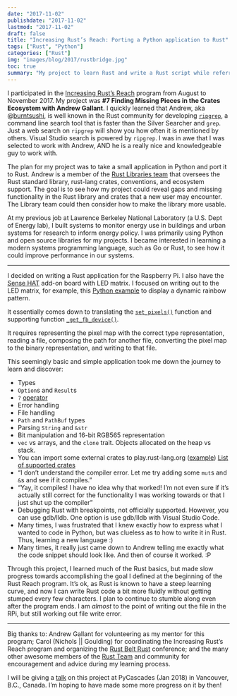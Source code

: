 ```yaml
---
date: "2017-11-02"
publishdate: "2017-11-02"
lastmod: "2017-11-02"
draft: false
title: "Increasing Rust’s Reach: Porting a Python application to Rust"
tags: ["Rust", "Python"]
categories: ["Rust"]
img: "images/blog/2017/rustbridge.jpg"
toc: true
summary: "My project to learn Rust and write a Rust script while referring to a Python library."
---
```


I participated in the [Increasing Rust’s Reach](https://blog.rust-lang.org/2017/06/27/Increasing-Rusts-Reach.html) program from August to November 2017. My project was **#7 Finding Missing Pieces in the Crates Ecosystem with Andrew Gallant**. I quickly learned that Andrew, aka @[burntsushi](https://github.com/BurntSushi), is well known in the Rust community for developing [`ripgrep`](https://blog.burntsushi.net/ripgrep/), a command line search tool that is faster than the Silver Searcher and `grep`. Just a web search on `ripgrep` will show you how often it is mentioned by others. Visual Studio search is powered by `ripgrep`. I was in awe that I was selected to work with Andrew, AND he is a really nice and knowledgeable guy to work with.

The plan for my project was to take a small application in Python and port it to Rust. Andrew is a member of the [Rust Libraries team](https://www.rust-lang.org/en-US/team.html) that oversees the Rust standard library, rust-lang crates, conventions, and ecosystem support. The goal is to see how my project could reveal gaps and missing functionality in the Rust library and crates that a new user may encounter. The Library team could then consider how to make the library more usable.

At my previous job at Lawrence Berkeley National Laboratory (a U.S. Dept of Energy lab), I built systems to monitor energy use in buildings and urban systems for research to inform energy policy. I was primarily using Python and open source libraries for my projects. I became interested in learning a modern systems programming language, such as Go or Rust, to see how it could improve performance in our systems.

---

I decided on writing a Rust application for the Raspberry Pi. I also have the [Sense HAT](https://www.raspberrypi.org/products/sense-hat/) add-on board with LED matrix. I focused on writing out to the LED matrix, for example, this [Python example](https://github.com/RPi-Distro/python-sense-hat/blob/master/examples/rainbow.py) to display a dynamic rainbow pattern.

It essentially comes down to translating the [`set_pixels()`](https://github.com/RPi-Distro/python-sense-hat/blob/master/sense_hat/sense_hat.py#L272) function and supporting function [`_get_fb_device()`](https://github.com/RPi-Distro/python-sense-hat/blob/master/sense_hat/sense_hat.py#L165).

It requires representing the pixel map with the correct type representation, reading a file, composing the path for another file, converting the pixel map to the binary representation, and writing to that file.

This seemingly basic and simple application took me down the journey to learn and discover:

* Types
* `Option`s and `Result`s
* `?` [operator](https://blog.rust-lang.org/2016/11/10/Rust-1.13.html)
* Error handling
* File handling
* `Path` and `PathBuf` types
* Parsing `String` and `&str`
* Bit manipulation and 16-bit RGB565 representation
* `vec` vs arrays, and the `clone` trait. Objects allocated on the heap vs stack.
* You can import some external crates to play.rust-lang.org ([example](https://play.rust-lang.org/?gist=51280e8073b54f85cdf5c79547ea2502&version=stable)) [List of supported crates](https://github.com/integer32llc/rust-playground/blob/master/compiler/base/Cargo.toml)
* “I don’t understand the compiler error. Let me try adding some `mut`s and `&`s and see if it compiles.”
* “Yay, it compiles! I have no idea why that worked! I’m not even sure if it’s actually still correct for the functionality I was working towards or that I just shut up the compiler”
* Debugging Rust with breakpoints, not officially supported. However, you can use gdb/lldb. One option is use gdb/lldb with Visual Studio Code.
* Many times, I was frustrated that I knew exactly how to express what I wanted to code in Python, but was clueless as to how to write it in Rust. Thus, learning a new language :)
* Many times, it really just came down to Andrew telling me exactly what the code snippet should look like. And then of course it worked. :P

Through this project, I learned much of the Rust basics, but made slow progress towards accomplishing the goal I defined at the beginning of the Rust Reach program. It’s ok, as Rust is known to have a steep learning curve, and now I can write Rust code a bit more fluidly without getting stumped every few characters. I plan to continue to stumble along even after the program ends. I am _almost_ to the point of writing out the file in the RPi, but still working out file write error.

---

Big thanks to: Andrew Gallant for volunteering as my mentor for this program; Carol (Nichols || Goulding) for coordinating the Increasing Rust’s Reach program and organizing the [Rust Belt Rust](https://www.rust-belt-rust.com/) conference; and the many other awesome members of the [Rust Team](https://www.rust-lang.org/en-US/team.html) and community for encouragement and advice during my learning process.

I will be giving a [talk](https://www.pycascades.com/talks/raspberrypy-to-rustypi-translating-a-python-api-to/) on this project at PyCascades (Jan 2018) in Vancouver, B.C., Canada. I’m hoping to have made some more progress on it by then!
